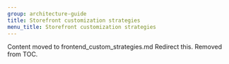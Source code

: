 ```yaml
---
group: architecture-guide
title: Storefront customization strategies
menu_title: Storefront customization strategies
---
```


Content moved to frontend_custom_strategies.md
Redirect this. Removed from TOC.
